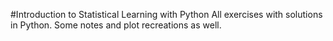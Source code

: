 #Introduction to Statistical Learning with Python
All exercises with solutions in Python. Some notes and plot recreations as well.